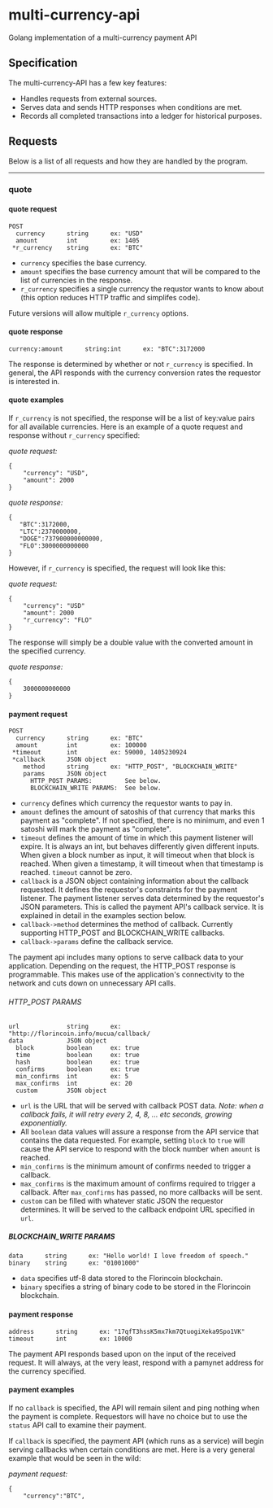 multi-currency-api
==================

Golang implementation of a multi-currency payment API


Specification
-------------

The multi-currency-API has a few key features:

* Handles requests from external sources.
* Serves data and sends HTTP responses when conditions are met.
* Records all completed transactions into a ledger for historical purposes.

Requests
---

Below is a list of all requests and how they are handled by the program.

--------

### quote

#### quote request

    POST
      currency      string      ex: "USD"
      amount        int         ex: 1405
     *r_currency    string      ex: "BTC"

* `currency` specifies the base currency.
* `amount` specifies the base currency amount that will be compared to the list of currencies in the response.
* `r_currency` specifies a single currency the requstor wants to know about (this option reduces HTTP traffic and simplifes code).

Future versions will allow multiple `r_currency` options.

#### quote response

    currency:amount      string:int      ex: "BTC":3172000

The response is determined by whether or not `r_currency` is specified. In general, the API responds with the currency conversion rates the requestor is interested in.

#### quote examples

If `r_currency` is not specified, the response will be a list of key:value pairs for all available currencies. Here is an example of a quote request and response without `r_currency` specified:

*quote request:* 

    {
        "currency": "USD",
        "amount": 2000
    }
    
*quote response:*

    {
       "BTC":3172000,
       "LTC":2370000000,
       "DOGE":737900000000000,
       "FLO":3000000000000
    }

However, if `r_currency` is specified, the request will look like this:

*quote request:*

    {
        "currency": "USD"
        "amount": 2000
        "r_currency": "FLO"
    }

The response will simply be a double value with the converted amount in the specified currency.

*quote response:*

    { 
        3000000000000
    }


#### payment request

    POST
      currency      string      ex: "BTC"
      amount        int         ex: 100000
     *timeout       int         ex: 59000, 1405230924
     *callback      JSON object       
        method      string      ex: "HTTP_POST", "BLOCKCHAIN_WRITE"
        params      JSON object
          HTTP_POST PARAMS:         See below.
          BLOCKCHAIN_WRITE PARAMS:  See below.

* `currency` defines which currency the requestor wants to pay in.
* `amount` defines the amount of satoshis of that currency that marks this payment as "complete". If not specified, there is no minimum, and even 1 satoshi will mark the payment as "complete".
* `timeout` defines the amount of time in which this payment listener will expire. It is always an int, but behaves differently given different inputs. When given a block number as input, it will timeout when that block is reached. When given a timestamp, it will timeout when that timestamp is reached. `timeout` cannot be zero.
* `callback` is a JSON object containing information about the callback requested. It defines the requestor's constraints for the payment listener. The payment listener serves data determined by the requestor's JSON parameters. This is called the payment API's callback service. It is explained in detail in the examples section below.
* `callback->method` determines the method of callback. Currently supporting HTTP_POST and BLOCKCHAIN_WRITE callbacks.
* `callback->params` define the callback service.

The payment api includes many options to serve callback data to your application. Depending on the request, the HTTP_POST response is programmable. This makes use of the application's connectivity to the network and cuts down on unnecessary API calls.

###### HTTP_POST PARAMS

    url             string      ex: "http://florincoin.info/mucua/callback/
    data            JSON object
      block         boolean     ex: true
      time          boolean     ex: true
      hash          boolean     ex: true
      confirms      boolean     ex: true
      min_confirms  int         ex: 5
      max_confirms  int         ex: 20
      custom        JSON object

* `url` is the URL that will be served with callback POST data. *Note: when a callback fails, it will retry every 2, 4, 8, ... etc seconds, growing exponentially.*
* All `boolean` data values will assure a response from the API service that contains the data requested. For example, setting `block` to `true` will cause the API service to respond with the block number when `amount` is reached.
* `min_confirms` is the minimum amount of confirms needed to trigger a callback.
* `max_confirms` is the maximum amount of confirms required to trigger a callback. After `max_confirms` has passed, no more callbacks will be sent.
* `custom` can be filled with whatever static JSON the requestor determines. It will be served to the callback endpoint URL specified in `url`.

##### BLOCKCHAIN_WRITE PARAMS

    data      string      ex: "Hello world! I love freedom of speech."
    binary    string      ex: "01001000" 

* `data` specifies utf-8 data stored to the Florincoin blockchain.
* `binary` specifies a string of binary code to be stored in the Florincoin blockchain.

#### payment response 

    address      string      ex: "17qfT3hssK5mx7km7QtuogiXeka9Spo1VK"
    timeout      int         ex: 10000


The payment API responds based upon on the input of the received request. It will always, at the very least, respond with a pamynet address for the currency specified.

#### payment examples

If no `callback` is specified, the API will remain silent and ping nothing when the payment is complete. Requestors will have no choice but to use the `status` API call to examine their payment.

If `callback` is specified, the payment API (which runs as a service) will begin serving callbacks when certain conditions are met. Here is a very general example that would be seen in the wild:

*payment request:*

    {
        "currency":"BTC",

